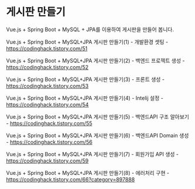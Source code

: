 # 게시판 만들기

Vue.js + Spring Boot + MySQL + JPA를 이용하여 게시판을 만들어 봅니다.

Vue.js + Spring Boot + MySQL+JPA 게시판 만들기(1) - 개발환경 셋팅 -  https://codinghack.tistory.com/51

Vue.js + Spring Boot + MySQL+JPA 게시판 만들기(2) - 백엔드 프로젝트 생성 - https://codinghack.tistory.com/52

Vue.js + Spring Boot + MySQL+JPA 게시판 만들기(3) - 프론트 생성 - https://codinghack.tistory.com/53

Vue.js + Spring Boot + MySQL+JPA 게시판 만들기(4) - Intelij 설정 - https://codinghack.tistory.com/54

Vue.js + Spring Boot + MySQL+JPA 게시판 만들기(5) - 백엔드API 구조 알아보기 - https://codinghack.tistory.com/55

Vue.js + Spring Boot + MySQL+JPA 게시판 만들기(6) - 백엔드API Domain 생성 - https://codinghack.tistory.com/56

Vue.js + Spring Boot + MySQL+JPA 게시판 만들기(7) - 회원가입 API 생성 - https://codinghack.tistory.com/59

Vue.js + Spring Boot + MySQL+JPA 게시판 만들기(8) - 에러처리 구현 - https://codinghack.tistory.com/66?category=897888

